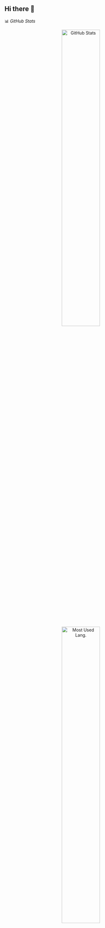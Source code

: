 ## Hi there 👋
📊 *GitHub Stats*  
<p align="center">
  <img src="https://github-readme-stats.vercel.app/api?username=alimohamed171&show_icons=true&theme=rose_pine&hide_border=true" width="50%" alt="GitHub Stats">
</p>

<p align="center">
  <img src="https://github-readme-stats.vercel.app/api/top-langs/?username=alimohamed171&layout=compact&theme=rose_pine&hide_border=true" width="50%" alt="Most Used Lang.">
</p>
<p align="center">
  <a href="https://git.io/streak-stats">
    <img src="https://streak-stats.demolab.com/?user=alimohamed171&theme=rose_pine&hide_border=true" alt="GitHub Streak" />
  </a>
</p>

<!--
**alimohamed171/alimohamed171** is a ✨ _special_ ✨ repository because its `README.md` (this file) appears on your GitHub profile.

Here are some ideas to get you started:

- 🔭 I’m currently working on ...
- 🌱 I’m currently learning ...
- 👯 I’m looking to collaborate on ...
- 🤔 I’m looking for help with ...
- 💬 Ask me about ...
- 📫 How to reach me: ...
- 😄 Pronouns: ...
- ⚡ Fun fact: ...
-->
